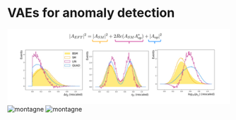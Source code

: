 # VAEs for anomaly detection
<img src="./docs/assets/images/eft.png" alt="lasagna">
<img src="./docs/assets/images/montagne.png" alt="montagne">
<img src="./docs/assets/images/montagne.png" alt="montagne">

